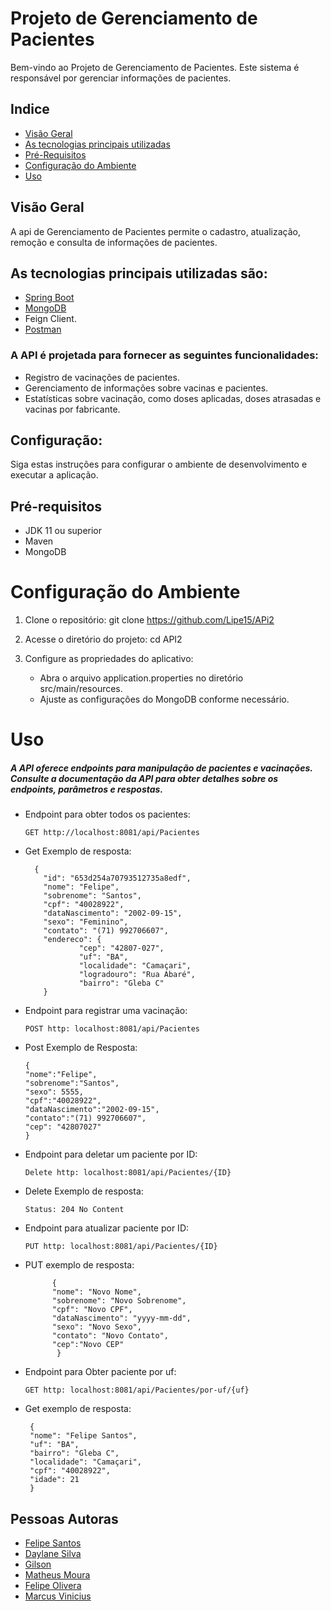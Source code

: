 # Projeto de Gerenciamento de Pacientes
Bem-vindo ao Projeto de Gerenciamento de Pacientes.
Este sistema é responsável por gerenciar informações de pacientes.

## Indice
- <a href="#Visao-Geral">Visão Geral</a>
- <a href="#as-tecnologias-principais-utilizadas-são">As tecnologias principais utilizadas</a>
- <a href="#pré-requisitos">Pré-Requisitos</a>
- <a href="#configuração-do-ambiente">Configuração do Ambiente</a>
- <a href="#USO">Uso</a>


## Visão Geral

A api de Gerenciamento de Pacientes permite o cadastro, atualização, remoção e consulta de informações de pacientes.
## As tecnologias principais utilizadas são:
- [Spring Boot](https://spring.io/projects/spring-boot/)
- [MongoDB](https://www.mongodb.com/pt-br)
- Feign Client.
- [Postman](https://www.postman.com/)

### A API é projetada para fornecer as seguintes funcionalidades:

- Registro de vacinações de pacientes.
- Gerenciamento de informações sobre vacinas e pacientes.
- Estatísticas sobre vacinação, como doses aplicadas, doses atrasadas e vacinas por fabricante.
## Configuração:
Siga estas instruções para configurar o ambiente de desenvolvimento e executar a aplicação.
## Pré-requisitos
- JDK 11 ou superior
- Maven
- MongoDB
# Configuração do Ambiente
1.	Clone o repositório:
      git clone https://github.com/Lipe15/APi2
2.	Acesse o diretório do projeto:
      cd API2

3.	Configure as propriedades do aplicativo:
      -	Abra o arquivo application.properties no diretório src/main/resources.
      - Ajuste as configurações do MongoDB conforme necessário.
# Uso
##### A API oferece endpoints para manipulação de pacientes e vacinações. Consulte a documentação da API para obter detalhes sobre os endpoints, parâmetros e respostas.

- Endpoint para obter todos os pacientes:
        
      GET http://localhost:8081/api/Pacientes
  
- Get Exemplo de resposta:
        
        {
          "id": "653d254a70793512735a8edf",
          "nome": "Felipe",
          "sobrenome": "Santos",
          "cpf": "40028922",
          "dataNascimento": "2002-09-15",
          "sexo": "Feminino",
          "contato": "(71) 992706607",
          "endereco": {
                  "cep": "42807-027",
                  "uf": "BA",
                  "localidade": "Camaçari",
                  "logradouro": "Rua Abaré",
                  "bairro": "Gleba C"
          }
      

- Endpoint para registrar uma vacinação:
  
      POST http: localhost:8081/api/Pacientes

- Post Exemplo de Resposta:

      {
      "nome":"Felipe",
      "sobrenome":"Santos",
      "sexo": 5555,
      "cpf":"40028922",
      "dataNascimento":"2002-09-15",
      "contato":"(71) 992706607",
      "cep": "42807027"    
      }

- Endpoint para deletar um paciente por ID:

      Delete http: localhost:8081/api/Pacientes/{ID}

- Delete Exemplo de resposta:

      Status: 204 No Content


- Endpoint para atualizar paciente por ID:

      PUT http: localhost:8081/api/Pacientes/{ID}
         
- PUT exemplo de resposta:

            {
            "nome": "Novo Nome",
            "sobrenome": "Novo Sobrenome",
            "cpf": "Novo CPF",
            "dataNascimento": "yyyy-mm-dd",
            "sexo": "Novo Sexo",
            "contato": "Novo Contato",
            "cep":"Novo CEP"
             }
- Endpoint para Obter paciente por uf:

      GET http: localhost:8081/api/Pacientes/por-uf/{uf}
- Get exemplo de resposta:

       {
       "nome": "Felipe Santos",
       "uf": "BA",
       "bairro": "Gleba C",
       "localidade": "Camaçari",
       "cpf": "40028922",
       "idade": 21
       }

## Pessoas Autoras
- [Felipe Santos](https://github.com/Lipe15)
- [Daylane Silva](https://github.com/daylane)
- [Gilson](https://github.com/gilsongmptj)
- [Matheus Moura](https://github.com/mtcurly)
- [Felipe Olivera](https://github.com/fel1pee)
- [Marcus Vinicius](https://github.com/MarcusViniciusBtt)
